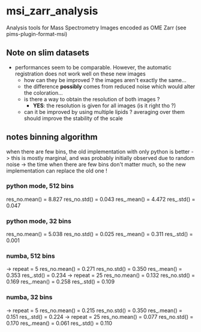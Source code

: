 # msi_zarr_analysis

Analysis tools for Mass Spectrometry Images encoded as OME Zarr (see pims-plugin-format-msi)

## Note on slim datasets

- performances seem to be comparable. However, the automatic registration does not work well on these new images
  - how can they be improved ? the images aren't exactly the same...
  - the difference **possibly** comes from reduced noise which would alter the coloration...
  - is there a way to obtain the resolution of both images ?
    - **YES**: the resolution is given for all images (is it right tho ?)
  - can it be improved by using multiple lipids ? averaging over them should improve the stability of the scale

## notes binning algorithm

when there are few bins, the old implementation with only python is better
-> this is mostly marginal, and was probably initially observed due to random noise
-> the time when there are few bins don't matter much, so the new implementation can replace the old one !

### python mode, 512 bins

res_no.mean() = 8.827 res_no.std() = 0.043
res_.mean() = 4.472 res_.std() = 0.047

### python mode, 32 bins

res_no.mean() = 5.038 res_no.std() = 0.025
res_.mean() = 0.311 res_.std() = 0.001

### numba, 512 bins

-> repeat = 5
res_no.mean() = 0.271 res_no.std() = 0.350
res_.mean() = 0.353 res_.std() = 0.234
-> repeat = 25
res_no.mean() = 0.132 res_no.std() = 0.169
res_.mean() = 0.258 res_.std() = 0.109

### numba, 32 bins

-> repeat = 5
res_no.mean() = 0.215 res_no.std() = 0.350
res_.mean() = 0.151 res_.std() = 0.224
-> repeat = 25
res_no.mean() = 0.077 res_no.std() = 0.170
res_.mean() = 0.061 res_.std() = 0.110
